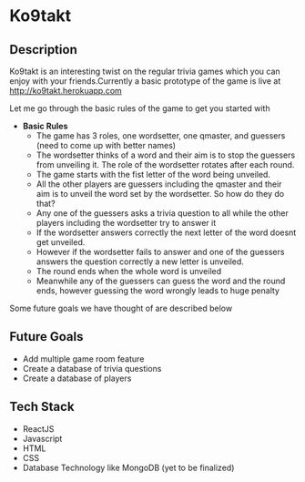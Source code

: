 # Ko9takt

## Description

Ko9takt is an interesting twist on the regular trivia games which you can enjoy with your friends.Currently a basic prototype of the game is live at http://ko9takt.herokuapp.com

Let me go through the basic rules of the game to get you started with
* **Basic Rules**
  * The game has 3 roles, one wordsetter, one qmaster, and guessers (need to come up with better names)
  * The wordsetter thinks of a word and their aim is to stop the guessers from unveiling it. The role of the wordsetter rotates after each round.
  * The game starts with the fist letter of the word being unveiled.
  * All the other players are guessers including the qmaster and their aim is to unveil the word set by the wordsetter. So how do they do that?
  * Any one of the guessers asks a trivia question to all while the other players including the wordsetter try to answer it
  * If the wordsetter answers correctly the next letter of the word doesnt get unveiled.
  * However if the wordsetter fails to answer and one of the guessers answers the question correctly a new letter is unveiled.
  * The round ends when the whole word is unveiled
  * Meanwhile any of the guessers can guess the word and the round ends, however guessing the word wrongly leads to huge penalty

Some future goals we have thought of are described below
## Future Goals
  * Add multiple game room feature
  * Create a database of trivia questions
  * Create a database of players

## Tech Stack

* ReactJS
* Javascript
* HTML
* CSS
* Database Technology like MongoDB (yet to be finalized)
